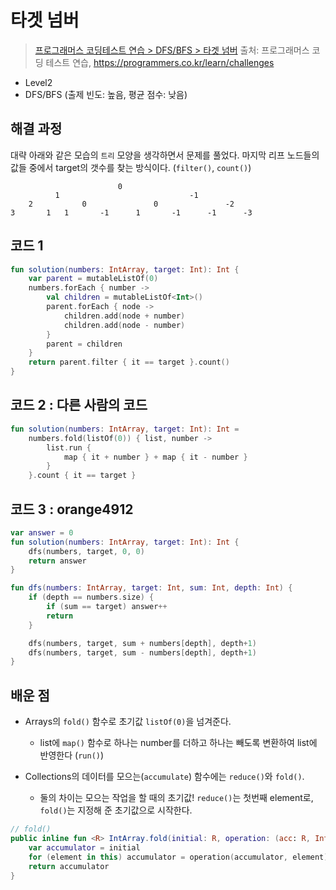 # 타겟 넘버

> [프로그래머스 코딩테스트 연습 > DFS/BFS > 타겟 넘버](https://programmers.co.kr/learn/courses/30/lessons/43165)
> 출처: 프로그래머스 코딩 테스트 연습, https://programmers.co.kr/learn/challenges

- Level2
- DFS/BFS (출제 빈도: 높음, 평균 점수: 낮음)

## 해결 과정

대략 아래와 같은 모습의 `트리` 모양을 생각하면서 문제를 풀었다.
마지막 리프 노드들의 값들 중에서 target의 갯수를 찾는 방식이다. (`filter()`, `count()`)

```
                        0
          1                             -1
    2           0               0               -2
3       1   1       -1      1       -1      -1      -3
```

## 코드 1

```kotlin
fun solution(numbers: IntArray, target: Int): Int {
    var parent = mutableListOf(0)
    numbers.forEach { number ->
        val children = mutableListOf<Int>()
        parent.forEach { node ->
            children.add(node + number)
            children.add(node - number)
        }
        parent = children
    }
    return parent.filter { it == target }.count()
}
```

## 코드 2 : 다른 사람의 코드

```kotlin
fun solution(numbers: IntArray, target: Int): Int =
    numbers.fold(listOf(0)) { list, number ->
        list.run {
            map { it + number } + map { it - number }
        }
    }.count { it == target }
```

## 코드 3 : orange4912

```kotlin
var answer = 0
fun solution(numbers: IntArray, target: Int): Int {
    dfs(numbers, target, 0, 0)
    return answer
}

fun dfs(numbers: IntArray, target: Int, sum: Int, depth: Int) {
    if (depth == numbers.size) {
        if (sum == target) answer++
        return
    }

    dfs(numbers, target, sum + numbers[depth], depth+1)
    dfs(numbers, target, sum - numbers[depth], depth+1)
}
```

## 배운 점

- Arrays의 `fold()` 함수로 초기값 `listOf(0)`을 넘겨준다.

  - list에 `map()` 함수로 하나는 number를 더하고 하나는 빼도록 변환하여 list에 반영한다 (`run()`)

- Collections의 데이터를 모으는(`accumulate`) 함수에는 `reduce()`와 `fold()`.
  - 둘의 차이는 모으는 작업을 할 때의 초기값!
    `reduce()`는 첫번째 element로, `fold()`는 지정해 준 초기값으로 시작한다.

```kotlin
// fold()
public inline fun <R> IntArray.fold(initial: R, operation: (acc: R, Int) -> R): R {
    var accumulator = initial
    for (element in this) accumulator = operation(accumulator, element)
    return accumulator
}
```
